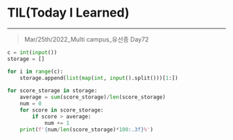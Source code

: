 # TIL(Today I Learned)

___

> Mar/25th/2022_Multi campus_유선종 Day72

```python
c = int(input())
storage = []

for i in range(c):
    storage.append(list(map(int, input().split()))[1:])
    
for score_storage in storage:
    average = sum(score_storage)/len(score_storage)
    num = 0
    for score in score_storage:
        if score > average:
            num += 1
    print(f'{num/len(score_storage)*100:.3f}%')
```